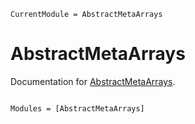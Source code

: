 ```@meta
CurrentModule = AbstractMetaArrays
```

# AbstractMetaArrays

Documentation for [AbstractMetaArrays](https://github.com/uriele/AbstractMetaArrays.jl).

```@index
```

```@autodocs
Modules = [AbstractMetaArrays]
```
